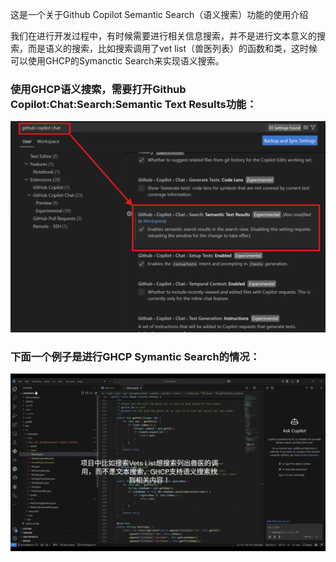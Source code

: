 这是一个关于Github Copilot Semantic Search（语义搜索）功能的使用介绍

我们在进行开发过程中，有时候需要进行相关信息搜索，并不是进行文本意义的搜索，而是语义的搜索，比如搜索调用了vet list（兽医列表）的函数和类，这时候可以使用GHCP的Symanctic Search来实现语义搜索。

### 使用GHCP语义搜索，需要打开Github Copilot:Chat:Search:Semantic Text Results功能：

![mult](./resources/symsearch.png)

### 下面一个例子是进行GHCP Symantic Search的情况：

![Video Project](https://github.com/CopilotNext/GHCP_Demo/blob/main/symsearch/resources/symsearch.gif)